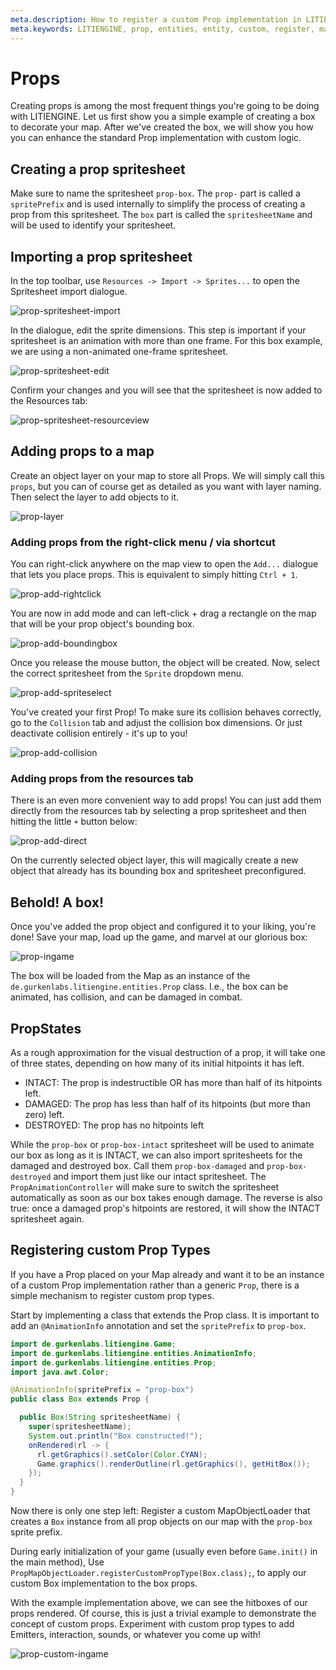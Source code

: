 ```yaml
---
meta.description: How to register a custom Prop implementation in LITIENGINE.
meta.keywords: LITIENGINE, prop, entities, entity, custom, register, mapobject, loader
---
```

# Props
Creating props is among the most frequent things you're going to be doing with LITIENGINE. 
Let us first show you a simple example of creating a box to decorate your map. After we've created the box, we will show you how you can enhance the standard Prop implementation with custom logic.

## Creating a prop spritesheet
Make sure to name the spritesheet `prop-box`. The `prop-` part is called a `spritePrefix` and is used internally to simplify the process of creating a prop from this spritesheet. The `box` part is called the `spritesheetName` and will be used to identify your spritesheet.
## Importing a prop spritesheet
In the top toolbar, use `Resources -> Import -> Sprites...` to open the Spritesheet import dialogue.

![prop-spritesheet-import](/entity-framework/img/prop-spritesheet-import.png)

In the dialogue, edit the sprite dimensions. This step is important if your spritesheet is an animation with more than one frame. For this box example, we are using a non-animated one-frame spritesheet. 

![prop-spritesheet-edit](/entity-framework/img/prop-spritesheet-edit.png)

Confirm your changes and you will see that the spritesheet is now added to the Resources tab:

![prop-spritesheet-resourceview](/entity-framework/img/prop-spritesheet-resourceview.png)

## Adding props to a map
Create an object layer on your map to store all Props. We will simply call this `props`, but you can of course get as detailed as you want with layer naming. Then select the layer to add objects to it.

![prop-layer](/entity-framework/img/prop-layer.png)

### Adding props from the right-click menu / via shortcut
You can right-click anywhere on the map view to open the `Add...` dialogue that lets you place props. This is equivalent to simply hitting `Ctrl + 1`. 

![prop-add-rightclick](/entity-framework/img/prop-add-rightclick.png)

You are now in add mode and can left-click + drag a rectangle on the map that will be your prop object's bounding box.

![prop-add-boundingbox](/entity-framework/img/prop-add-boundingbox.png)

Once you release the mouse button, the object will be created.
Now, select the correct spritesheet from the `Sprite` dropdown menu.

![prop-add-spriteselect](/entity-framework/img/prop-add-spriteselect.png)

You've created your first Prop! To make sure its collision behaves correctly, go to the `Collision` tab and adjust the collision box dimensions. Or just deactivate collision entirely - it's up to you!

![prop-add-collision](/entity-framework/img/prop-add-collision.png)


### Adding props from the resources tab
There is an even more convenient way to add props! You can just add them directly from the resources tab by selecting a prop spritesheet and then hitting the little `+` button below:

![prop-add-direct](/entity-framework/img/prop-add-direct.png)

On the currently selected object layer, this will magically create a new object that already has its bounding box and spritesheet preconfigured.

## Behold! A box!
Once you've added the prop object and configured it to your liking, you're done! Save your map, load up the game, and marvel at our glorious box:

![prop-ingame](/entity-framework/img/prop-ingame.png)

The box will be loaded from the Map as an instance of the `de.gurkenlabs.litiengine.entities.Prop` class. I.e., the box can be animated, has collision, and can be damaged in combat.

## PropStates

As a rough approximation for the visual destruction of a prop, it will take one of three states, depending on how many of its initial hitpoints it has left.
* INTACT: The prop is indestructible OR has more than half of its hitpoints left.
* DAMAGED: The prop has less than half of its hitpoints (but more than zero) left.
* DESTROYED: The prop has no hitpoints left

While the `prop-box` or `prop-box-intact` spritesheet will be used to animate our box as long as it is INTACT, we can also import spritesheets for the damaged and destroyed box. Call them `prop-box-damaged` and `prop-box-destroyed` and import them just like our intact spritesheet. The `PropAnimationController` will make sure to switch the spritesheet automatically as soon as our box takes enough damage. The reverse is also true: once a damaged prop's hitpoints are restored, it will show the INTACT spritesheet again.


## Registering custom Prop Types
If you have a Prop placed on your Map already and want it to be an instance of a custom Prop implementation rather than a generic `Prop`, there is a simple mechanism to register custom prop types.

Start by implementing a class that extends the Prop class. It is important to add an `@AnimationInfo` annotation and set the `spritePrefix` to `prop-box`.

```java
import de.gurkenlabs.litiengine.Game;
import de.gurkenlabs.litiengine.entities.AnimationInfo;
import de.gurkenlabs.litiengine.entities.Prop;
import java.awt.Color;

@AnimationInfo(spritePrefix = "prop-box")
public class Box extends Prop {

  public Box(String spritesheetName) {
    super(spritesheetName);
    System.out.println("Box constructed!");
    onRendered(rl -> {
      rl.getGraphics().setColor(Color.CYAN);
      Game.graphics().renderOutline(rl.getGraphics(), getHitBox());
    });
  }
}
```

Now there is only one step left:
Register a custom MapObjectLoader that creates a `Box` instance from all prop objects on our map with the `prop-box` sprite prefix.

During early initialization of your game (usually even before `Game.init()` in the main method), Use `PropMapObjectLoader.registerCustomPropType(Box.class);`, to apply our custom Box implementation to the box props. 

With the example implementation above, we can see the hitboxes of our props rendered. Of course, this is just a trivial example to demonstrate the concept of custom props. Experiment with custom prop types to add Emitters, interaction, sounds, or whatever you come up with!

![prop-custom-ingame](/entity-framework/img/prop-custom-ingame.png)
